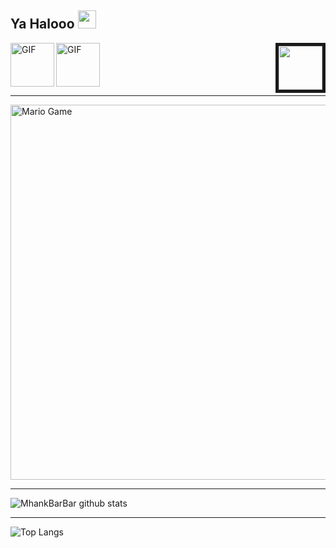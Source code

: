 ## Ya Halooo <img src="https://github.com/TheDudeThatCode/TheDudeThatCode/blob/master/Assets/Hi.gif" width="29px">
<img src="https://avatars3.githubusercontent.com/u/55822959?s=400&u=4b2368bf7bee0de2b74e972095f38ec4c369247e&v=4" width="70" height="70px" align="right" border="5">
<img align="left" alt="GIF" height="70px" src="https://i.giphy.com/media/LMt9638dO8dftAjtco/200.webp"><img align="center" alt="GIF" height="70px" src="https://media1.giphy.com/media/xUPGcB7dYAIBjMG2CQ/giphy.gif"/>

___

<img src="https://github.com/TheDudeThatCode/TheDudeThatCode/blob/master/Assets/Mario_Gameplay.gif" alt="Mario Game" width="600" />

___

![MhankBarBar github stats](https://github-readme-stats.vercel.app/api?username=mhankbarbar&show_icons=true&theme=dark)
___

![Top Langs](https://github-readme-stats.vercel.app/api/top-langs/?username=mhankbarbar&theme=dark&hide=css,html)
